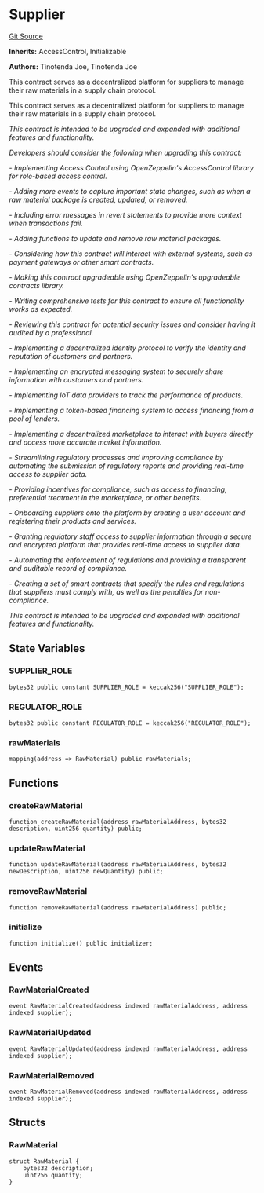 # Supplier
[Git Source](https://github.com/tinotendajoe01/Solidity-Blochain/blob/cf463adb86eb681dea89cb8178867ce0ef041f33/src/Upgrades/Supplier.u.sol)

**Inherits:**
AccessControl, Initializable

**Authors:**
Tinotenda Joe, Tinotenda Joe

This contract serves as a decentralized platform for suppliers to manage their raw materials in a supply chain protocol.

This contract serves as a decentralized platform for suppliers to manage their raw materials in a supply chain protocol.

*This contract is intended to be upgraded and expanded with additional features and functionality.*

*Developers should consider the following when upgrading this contract:*

*- Implementing Access Control using OpenZeppelin's AccessControl library for role-based access control.*

*- Adding more events to capture important state changes, such as when a raw material package is created, updated, or removed.*

*- Including error messages in revert statements to provide more context when transactions fail.*

*- Adding functions to update and remove raw material packages.*

*- Considering how this contract will interact with external systems, such as payment gateways or other smart contracts.*

*- Making this contract upgradeable using OpenZeppelin's upgradeable contracts library.*

*- Writing comprehensive tests for this contract to ensure all functionality works as expected.*

*- Reviewing this contract for potential security issues and consider having it audited by a professional.*

*- Implementing a decentralized identity protocol to verify the identity and reputation of customers and partners.*

*- Implementing an encrypted messaging system to securely share information with customers and partners.*

*- Implementing IoT data providers to track the performance of products.*

*- Implementing a token-based financing system to access financing from a pool of lenders.*

*- Implementing a decentralized marketplace to interact with buyers directly and access more accurate market information.*

*- Streamlining regulatory processes and improving compliance by automating the submission of regulatory reports and providing real-time access to supplier data.*

*- Providing incentives for compliance, such as access to financing, preferential treatment in the marketplace, or other benefits.*

*- Onboarding suppliers onto the platform by creating a user account and registering their products and services.*

*- Granting regulatory staff access to supplier information through a secure and encrypted platform that provides real-time access to supplier data.*

*- Automating the enforcement of regulations and providing a transparent and auditable record of compliance.*

*- Creating a set of smart contracts that specify the rules and regulations that suppliers must comply with, as well as the penalties for non-compliance.*

*This contract is intended to be upgraded and expanded with additional features and functionality.*


## State Variables
### SUPPLIER_ROLE

```solidity
bytes32 public constant SUPPLIER_ROLE = keccak256("SUPPLIER_ROLE");
```


### REGULATOR_ROLE

```solidity
bytes32 public constant REGULATOR_ROLE = keccak256("REGULATOR_ROLE");
```


### rawMaterials

```solidity
mapping(address => RawMaterial) public rawMaterials;
```


## Functions
### createRawMaterial


```solidity
function createRawMaterial(address rawMaterialAddress, bytes32 description, uint256 quantity) public;
```

### updateRawMaterial


```solidity
function updateRawMaterial(address rawMaterialAddress, bytes32 newDescription, uint256 newQuantity) public;
```

### removeRawMaterial


```solidity
function removeRawMaterial(address rawMaterialAddress) public;
```

### initialize


```solidity
function initialize() public initializer;
```

## Events
### RawMaterialCreated

```solidity
event RawMaterialCreated(address indexed rawMaterialAddress, address indexed supplier);
```

### RawMaterialUpdated

```solidity
event RawMaterialUpdated(address indexed rawMaterialAddress, address indexed supplier);
```

### RawMaterialRemoved

```solidity
event RawMaterialRemoved(address indexed rawMaterialAddress, address indexed supplier);
```

## Structs
### RawMaterial

```solidity
struct RawMaterial {
    bytes32 description;
    uint256 quantity;
}
```

